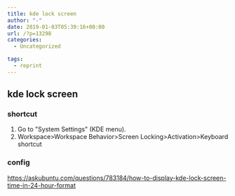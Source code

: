 ```yaml
---
title: kde lock screen
author: "-"
date: 2019-01-03T05:39:16+00:00
url: /?p=13298
categories:
  - Uncategorized

tags:
  - reprint
---
```

## kde lock screen
### shortcut

  1. Go to "System Settings" (KDE menu).
  2. Workspace>Workspace Behavior>Screen Locking>Activation>Keyboard shortcut

### config

https://askubuntu.com/questions/783184/how-to-display-kde-lock-screen-time-in-24-hour-format